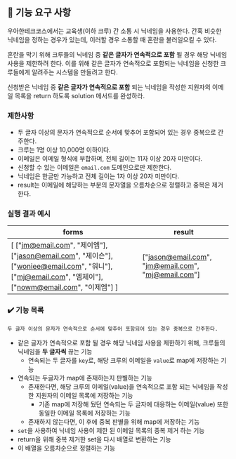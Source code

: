 ## 🚀 기능 요구 사항

우아한테크코스에서는 교육생(이하 크루) 간 소통 시 닉네임을 사용한다. 간혹 비슷한 닉네임을 정하는 경우가 있는데, 이러할 경우 소통할 때 혼란을 불러일으킬 수 있다.

혼란을 막기 위해 크루들의 닉네임 중 **같은 글자가 연속적으로 포함** 될 경우 해당 닉네임 사용을 제한하려 한다. 이를 위해 같은 글자가 연속적으로 포함되는 닉네임을 신청한 크루들에게 알려주는 시스템을 만들려고 한다.

신청받은 닉네임 중 **같은 글자가 연속적으로 포함** 되는 닉네임을 작성한 지원자의 이메일 목록을 return 하도록 solution 메서드를 완성하라.

### 제한사항

- 두 글자 이상의 문자가 연속적으로 순서에 맞추어 포함되어 있는 경우 중복으로 간주한다.
- 크루는 1명 이상 10,000명 이하이다.
- 이메일은 이메일 형식에 부합하며, 전체 길이는 11자 이상 20자 미만이다.
- 신청할 수 있는 이메일은 `email.com` 도메인으로만 제한한다.
- 닉네임은 한글만 가능하고 전체 길이는 1자 이상 20자 미만이다.
- result는 이메일에 해당하는 부분의 문자열을 오름차순으로 정렬하고 중복은 제거한다.

### 실행 결과 예시

| forms | result |
| --- | --- |
| [ ["jm@email.com", "제이엠"], ["jason@email.com", "제이슨"], ["woniee@email.com", "워니"], ["mj@email.com", "엠제이"], ["nowm@email.com", "이제엠"] ] | ["jason@email.com", "jm@email.com", "mj@email.com"] |

### ✔️ 기능 목록

    두 글자 이상의 문자가 연속적으로 순서에 맞추어 포함되어 있는 경우 중복으로 간주한다.

- 같은 글자가 연속적으로 포함 될 경우 해당 닉네임 사용을 제한하기 위해, 크루들의 닉네임을 **두 글자씩** 끊는 기능
  - 연속되는 두 글자를 `key`로, 해당 크루의 이메일을 `value`로 map에 저장하는 기능
- 연속되는 두글자가 map에 존재하는지 판별하는 기능
  - 존재한다면, 해당 크루의 이메일(value)을 연속적으로 포함 되는 닉네임을 작성한 지원자의 이메일 목록에 저장하는 기능
    - 기존 map에 저장해 뒀던 연속되는 두 글자에 대응하는 이메일(value) 또한 동일한 이메일 목록에 저장하는 기능
  - 존재하지 않는다면, 이 후에 중복 판별을 위해 map에 저장하는 기능
- `set`을 사용하여 닉네임 사용이 제한 된 이메일 목록의 중복 제거 하는 기능
- return을 위해 중복 제거한 set을 다시 배열로 변환하는 기능
- 이 배열을 오름차순으로 정렬하는 기능
